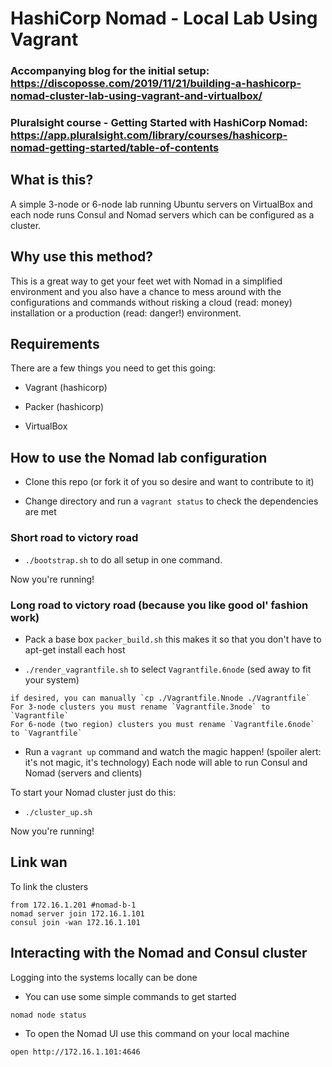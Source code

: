 # HashiCorp Nomad - Local Lab Using Vagrant

### Accompanying blog for the initial setup:  https://discoposse.com/2019/11/21/building-a-hashicorp-nomad-cluster-lab-using-vagrant-and-virtualbox/
### Pluralsight course - Getting Started with HashiCorp Nomad:  https://app.pluralsight.com/library/courses/hashicorp-nomad-getting-started/table-of-contents

## What is this?

A simple 3-node or 6-node lab running Ubuntu servers on VirtualBox and each node runs Consul and Nomad servers which can be configured as a cluster.

## Why use this method?

This is a great way to get your feet wet with Nomad in a simplified environment and you also have a chance to mess around with the configurations and commands without risking a cloud (read: money) installation or a production (read: danger!) environment.

## Requirements

There are a few things you need to get this going:

* Vagrant (hashicorp)

* Packer (hashicorp)

* VirtualBox

## How to use the Nomad lab configuration


* Clone this repo (or fork it of you so desire and want to contribute to it)

* Change directory and run a `vagrant status` to check the dependencies are met

### Short road to victory road

* `./bootstrap.sh` to do all setup in one command.

Now you're running!
### Long road to victory road (because you like good ol' fashion work)

* Pack a base box `packer_build.sh` this makes it so that you don't have to apt-get install each host

* `./render_vagrantfile.sh` to select `Vagrantfile.6node` (sed away to fit your system)
```
if desired, you can manually `cp ./Vagrantfile.Nnode ./Vagrantfile`
For 3-node clusters you must rename `Vagrantfile.3node` to `Vagrantfile`
For 6-node (two region) clusters you must rename `Vagrantfile.6node` to `Vagrantfile`
```

* Run a `vagrant up` command and watch the magic happen! (spoiler alert: it's not magic, it's technology)
Each node will able to run Consul and Nomad (servers and clients)

To start your Nomad cluster just do this:

* `./cluster_up.sh`

Now you're running!

## Link wan
To link the clusters
```
from 172.16.1.201 #nomad-b-1
nomad server join 172.16.1.101
consul join -wan 172.16.1.101
```

## Interacting with the Nomad and Consul cluster

Logging into the systems locally can be done

* You can use some simple commands to get started
```
nomad node status
```
* To open the Nomad UI use this command on your local machine
```
open http://172.16.1.101:4646
```
